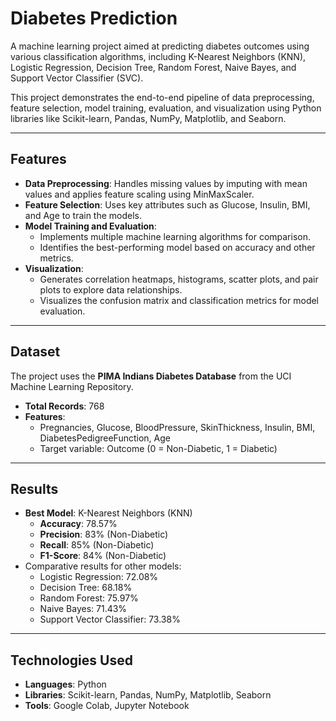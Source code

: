 # Diabetes Prediction

A machine learning project aimed at predicting diabetes outcomes using various classification algorithms, including K-Nearest Neighbors (KNN), Logistic Regression, Decision Tree, Random Forest, Naive Bayes, and Support Vector Classifier (SVC).

This project demonstrates the end-to-end pipeline of data preprocessing, feature selection, model training, evaluation, and visualization using Python libraries like Scikit-learn, Pandas, NumPy, Matplotlib, and Seaborn.

---

## Features
- **Data Preprocessing**: Handles missing values by imputing with mean values and applies feature scaling using MinMaxScaler.
- **Feature Selection**: Uses key attributes such as Glucose, Insulin, BMI, and Age to train the models.
- **Model Training and Evaluation**:  
  - Implements multiple machine learning algorithms for comparison.  
  - Identifies the best-performing model based on accuracy and other metrics.
- **Visualization**:  
  - Generates correlation heatmaps, histograms, scatter plots, and pair plots to explore data relationships.  
  - Visualizes the confusion matrix and classification metrics for model evaluation.

---

## Dataset
The project uses the **PIMA Indians Diabetes Database** from the UCI Machine Learning Repository.
- **Total Records**: 768
- **Features**:  
  - Pregnancies, Glucose, BloodPressure, SkinThickness, Insulin, BMI, DiabetesPedigreeFunction, Age  
  - Target variable: Outcome (0 = Non-Diabetic, 1 = Diabetic)

---

## Results
- **Best Model**: K-Nearest Neighbors (KNN)  
  - **Accuracy**: 78.57%  
  - **Precision**: 83% (Non-Diabetic)  
  - **Recall**: 85% (Non-Diabetic)  
  - **F1-Score**: 84% (Non-Diabetic)  
- Comparative results for other models:  
  - Logistic Regression: 72.08%  
  - Decision Tree: 68.18%  
  - Random Forest: 75.97%  
  - Naive Bayes: 71.43%  
  - Support Vector Classifier: 73.38%

---


## Technologies Used
- **Languages**: Python
- **Libraries**: Scikit-learn, Pandas, NumPy, Matplotlib, Seaborn
- **Tools**: Google Colab, Jupyter Notebook

